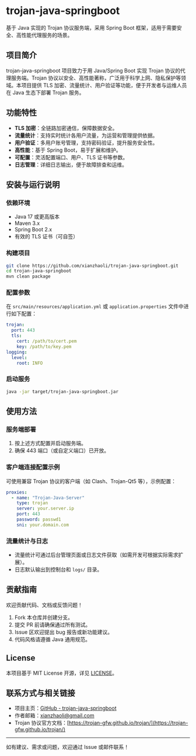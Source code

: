 # trojan-java-springboot

基于 Java 实现的 Trojan 协议服务端，采用 Spring Boot 框架，适用于需要安全、高性能代理服务的场景。

## 项目简介

trojan-java-springboot 项目致力于用 Java/Spring Boot 实现 Trojan 协议的代理服务端。Trojan 协议以安全、高性能著称，广泛用于科学上网、隐私保护等领域。本项目提供 TLS 加密、流量统计、用户验证等功能，便于开发者与运维人员在 Java 生态下部署 Trojan 服务。

## 功能特性

- **TLS 加密**：全链路加密通信，保障数据安全。
- **流量统计**：支持实时统计各用户流量，为运营和管理提供依据。
- **用户验证**：多用户账号管理，支持密码验证，提升服务安全性。
- **高性能**：基于 Spring Boot，易于扩展和维护。
- **可配置**：灵活配置端口、用户、TLS 证书等参数。
- **日志管理**：详细日志输出，便于故障排查和运维。

## 安装与运行说明

### 依赖环境

- Java 17 或更高版本
- Maven 3.x
- Spring Boot 2.x
- 有效的 TLS 证书（可自签）

### 构建项目

```bash
git clone https://github.com/xianzhaoli/trojan-java-springboot.git
cd trojan-java-springboot
mvn clean package
```

### 配置参数

在 `src/main/resources/application.yml` 或 `application.properties` 文件中进行如下配置：

```yaml
trojan:
  port: 443
  tls:
    cert: /path/to/cert.pem
    key: /path/to/key.pem
logging:
  level:
    root: INFO
```

### 启动服务

```bash
java -jar target/trojan-java-springboot.jar
```

## 使用方法

### 服务端部署

1. 按上述方式配置并启动服务端。
2. 确保 443 端口（或自定义端口）已开放。

### 客户端连接配置示例

可使用兼容 Trojan 协议的客户端（如 Clash、Trojan-Qt5 等），示例配置：

```yaml
proxies:
  - name: "Trojan-Java-Server"
    type: trojan
    server: your.server.ip
    port: 443
    password: passwd1
    sni: your.domain.com
```

### 流量统计与日志

- 流量统计可通过后台管理页面或日志文件获取（如需开发可根据实际需求扩展）。
- 日志默认输出到控制台和 `logs/` 目录。

## 贡献指南

欢迎贡献代码、文档或反馈问题！

1. Fork 本仓库并创建分支。
2. 提交 PR 前请确保通过所有测试。
3. Issue 区欢迎提出 bug 报告或新功能建议。
4. 代码风格请遵循 Java 通用规范。

## License

本项目基于 MIT License 开源，详见 [LICENSE](./LICENSE)。

## 联系方式与相关链接

- 项目主页：[GitHub - trojan-java-springboot](https://github.com/xianzhaoli/trojan-java-springboot)
- 作者邮箱：xianzhaoli@gmail.com
- Trojan 协议官方文档：[https://trojan-gfw.github.io/trojan/](https://trojan-gfw.github.io/trojan/)

---
如有建议、需求或问题，欢迎通过 Issue 或邮件联系！
